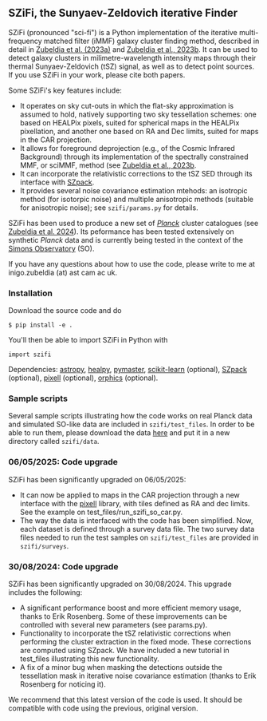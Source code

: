 ## SZiFi, the Sunyaev-Zeldovich iterative Finder

SZiFi (pronounced "sci-fi") is a Python implementation of the iterative multi-frequency matched filter (iMMF) galaxy cluster finding method, described in detail in [Zubeldia et al. (2023a)](https://ui.adsabs.harvard.edu/abs/2023MNRAS.522.4766Z/abstract) and [Zubeldia et al., 2023b](https://ui.adsabs.harvard.edu/abs/2023MNRAS.522.5123Z/abstract). It can be used to detect galaxy clusters in milimetre-wavelength intensity maps through their thermal Sunyaev-Zeldovich (tSZ) signal, as well as to detect point sources. If you use SZiFi in your work, please cite both papers.

Some SZiFi's key features include:

- It operates on sky cut-outs in which the flat-sky approximation is assumed to hold, natively supporting two sky tessellation schemes: one based on HEALPix pixels, suited for spherical maps in the HEALPix pixellation, and another one based on RA and Dec limits, suited for maps in the CAR projection.
- It allows for foreground deprojection (e.g., of the Cosmic Infrared Background) through its implementation of the spectrally constrained MMF, or sciMMF, method (see [Zubeldia et al., 2023b](https://ui.adsabs.harvard.edu/abs/2023MNRAS.522.5123Z/abstract).
- It can incorporate the relativistic corrections to the tSZ SED through its interface with [SZpack](https://github.com/CMBSPEC/SZpack).
- It provides several noise covariance estimation mtehods: an isotropic method (for isotorpic noise) and multiple anisotropic methods (suitable for anisotropic noise); see `szifi/params.py` for details.

SZiFi has been used to produce a new set of [*Planck*](https://pla.esac.esa.int/#home) cluster catalogues (see [Zubeldia et al. 2024](https://ui.adsabs.harvard.edu/abs/2025MNRAS.tmp..470Z/abstract)). Its peformance has been tested extensively on synthetic *Planck* data and is currently being tested in the context of the [Simons Observatory](https://simonsobservatory.org) (SO).

If you have any questions about how to use the code, please write to me at inigo.zubeldia (at) ast cam ac uk.

### Installation

Download the source code and do 
```
$ pip install -e .
```
You'll then be able to import SZiFi in Python with
```
import szifi
```
Dependencies: [astropy](https://www.astropy.org), [healpy](https://healpy.readthedocs.io/en/latest/), [pymaster](https://namaster.readthedocs.io), [scikit-learn](https://scikit-learn.org/stable/) (optional), [SZpack](https://github.com/CMBSPEC/SZpack) (optional), [pixell](https://github.com/simonsobs/pixell/tree/master) (optional), [orphics](https://github.com/msyriac/orphics) (optional).

### Sample scripts

Several sample scripts illustrating how the code works on real Planck data and simulated SO-like data are included in `szifi/test_files`. In order to be able to run them, please download the data [here](https://drive.google.com/drive/folders/1_O48SQ5aPTaW32MAzBF6SEX7HyPvRoXM?usp=sharing) and put it in a new directory called `szifi/data`.

### 06/05/2025: Code upgrade

SZiFi has been significantly upgraded on 06/05/2025:

- It can now be applied to maps in the CAR projection through a new interface with the [pixell](https://github.com/simonsobs/pixell/tree/master) library, with tiles defined as RA and dec limits. See the example on test_files/run_szifi_so_car.py.
- The way the data is interfaced with the code has been simplified. Now, each dataset is defined through a survey data file. The two survey data files needed to run the test samples on `szifi/test_files` are provided in `szifi/surveys`.

### 30/08/2024: Code upgrade

SZiFi has been significantly upgraded on 30/08/2024. This upgrade includes the following:

- A significant performance boost and more efficient memory usage, thanks to Erik Rosenberg. Some of these improvements can be controlled with several new parameters (see params.py).
- Functionality to incorporate the tSZ relativistic corrections when performing the cluster extraction in the fixed mode. These corrections are computed using SZpack. We have included a new tutorial in test_files illustrating this new functionality.
- A fix of a minor bug when masking the detections outside the tessellation mask in iterative noise covariance estimation (thanks to Erik Rosenberg for noticing it).

We recommend that this latest version of the code is used. It should be compatible with code using the previous, original version.


